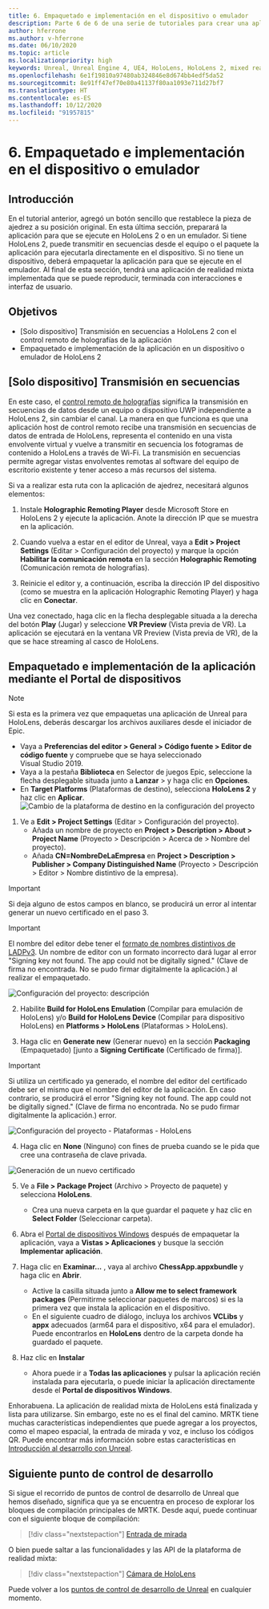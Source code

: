 ```yaml
---
title: 6. Empaquetado e implementación en el dispositivo o emulador
description: Parte 6 de 6 de una serie de tutoriales para crear una aplicación de ajedrez sencilla con Unreal Engine 4 y el complemento UX Tools de Mixed Reality Toolkit
author: hferrone
ms.author: v-hferrone
ms.date: 06/10/2020
ms.topic: article
ms.localizationpriority: high
keywords: Unreal, Unreal Engine 4, UE4, HoloLens, HoloLens 2, mixed reality, tutorial, getting started, mrtk, uxt, UX Tools, documentation
ms.openlocfilehash: 6e1f19810a97480ab324846e8d674bb4edf5da52
ms.sourcegitcommit: 8e91ff47ef70e80a41137f80aa1093e711d27bf7
ms.translationtype: HT
ms.contentlocale: es-ES
ms.lasthandoff: 10/12/2020
ms.locfileid: "91957815"
---
```

# <a name="6-packaging--deploying-to-device-or-emulator"></a>6. Empaquetado e implementación en el dispositivo o emulador

## <a name="overview"></a>Introducción

En el tutorial anterior, agregó un botón sencillo que restablece la pieza de ajedrez a su posición original. En esta última sección, preparará la aplicación para que se ejecute en HoloLens 2 o en un emulador. Si tiene HoloLens 2, puede transmitir en secuencias desde el equipo o el paquete la aplicación para ejecutarla directamente en el dispositivo. Si no tiene un dispositivo, deberá empaquetar la aplicación para que se ejecute en el emulador. Al final de esta sección, tendrá una aplicación de realidad mixta implementada que se puede reproducir, terminada con interacciones e interfaz de usuario.

## <a name="objectives"></a>Objetivos

* [Solo dispositivo] Transmisión en secuencias a HoloLens 2 con el control remoto de holografías de la aplicación
* Empaquetado e implementación de la aplicación en un dispositivo o emulador de HoloLens 2

## <a name="device-only-streaming"></a>[Solo dispositivo] Transmisión en secuencias
En este caso, el [control remoto de holografías](https://docs.microsoft.com/windows/mixed-reality/add-holographic-remoting) significa la transmisión en secuencias de datos desde un equipo o dispositivo UWP independiente a HoloLens 2, sin cambiar el canal. La manera en que funciona es que una aplicación host de control remoto recibe una transmisión en secuencias de datos de entrada de HoloLens, representa el contenido en una vista envolvente virtual y vuelve a transmitir en secuencia los fotogramas de contenido a HoloLens a través de Wi-Fi. La transmisión en secuencias permite agregar vistas envolventes remotas al software del equipo de escritorio existente y tener acceso a más recursos del sistema.

Si va a realizar esta ruta con la aplicación de ajedrez, necesitará algunos elementos:

1.  Instale **Holographic Remoting Player** desde Microsoft Store en HoloLens 2 y ejecute la aplicación. Anote la dirección IP que se muestra en la aplicación.

2.  Cuando vuelva a estar en el editor de Unreal, vaya a **Edit > Project Settings** (Editar > Configuración del proyecto) y marque la opción **Habilitar la comunicación remota** en la sección **Holographic Remoting** (Comunicación remota de holografías).

3.  Reinicie el editor y, a continuación, escriba la dirección IP del dispositivo (como se muestra en la aplicación Holographic Remoting Player) y haga clic en **Conectar**.

Una vez conectado, haga clic en la flecha desplegable situada a la derecha del botón **Play** (Jugar) y seleccione **VR Preview** (Vista previa de VR). La aplicación se ejecutará en la ventana VR Preview (Vista previa de VR), de la que se hace streaming al casco de HoloLens.

## <a name="packaging-and-deploying-the-app-via-device-portal"></a>Empaquetado e implementación de la aplicación mediante el Portal de dispositivos

>[!NOTE]
>Si esta es la primera vez que empaquetas una aplicación de Unreal para HoloLens, deberás descargar los archivos auxiliares desde el iniciador de Epic.
>- Vaya a **Preferencias del editor > General > Código fuente > Editor de código fuente** y compruebe que se haya seleccionado Visual Studio 2019.
>- Vaya a la pestaña **Biblioteca** en Selector de juegos Epic, seleccione la flecha desplegable situada junto a **Lanzar** > y haga clic en **Opciones**.
>- En **Target Platforms** (Plataformas de destino), selecciona **HoloLens 2** y haz clic en **Aplicar**.
>![Cambio de la plataforma de destino en la configuración del proyecto](images/unreal-uxt/6-installationoptions.PNG)

1.  Ve a **Edit > Project Settings** (Editar > Configuración del proyecto).
    * Añada un nombre de proyecto en **Project > Description > About > Project Name** (Proyecto > Descripción > Acerca de > Nombre del proyecto).
    * Añada **CN=NombreDeLaEmpresa** en **Project > Description > Publisher > Company Distinguished Name** (Proyecto > Descripción > Editor > Nombre distintivo de la empresa).

> [!IMPORTANT]
> Si deja alguno de estos campos en blanco, se producirá un error al intentar generar un nuevo certificado en el paso 3.

> [!IMPORTANT]
> El nombre del editor debe tener el [formato de nombres distintivos de LADPv3](https://www.ietf.org/rfc/rfc2253.txt). Un nombre de editor con un formato incorrecto dará lugar al error "Signing key not found. The app could not be digitally signed." (Clave de firma no encontrada. No se pudo firmar digitalmente la aplicación.) al realizar el empaquetado.

![Configuración del proyecto: descripción](images/unreal-uxt/6-cn.PNG)

2.  Habilite **Build for HoloLens Emulation** (Compilar para emulación de HoloLens) y/o **Build for HoloLens Device** (Compilar para dispositivo HoloLens) en **Platforms > HoloLens** (Plataformas > HoloLens).

3.  Haga clic en **Generate new** (Generar nuevo) en la sección **Packaging** (Empaquetado) [junto a **Signing Certificate** (Certificado de firma)].

> [!IMPORTANT]
> Si utiliza un certificado ya generado, el nombre del editor del certificado debe ser el mismo que el nombre del editor de la aplicación. En caso contrario, se producirá el error "Signing key not found. The app could not be digitally signed." (Clave de firma no encontrada. No se pudo firmar digitalmente la aplicación.) error.

![Configuración del proyecto - Plataformas - HoloLens](images/unreal-uxt/6-packaging.PNG)

4. Haga clic en **None** (Ninguno) con fines de prueba cuando se le pida que cree una contraseña de clave privada.

![Generación de un nuevo certificado](images/unreal-uxt/6-private-key-testing.png)

5. Ve a **File > Package Project** (Archivo > Proyecto de paquete) y selecciona **HoloLens**.
    * Crea una nueva carpeta en la que guardar el paquete y haz clic en **Select Folder** (Seleccionar carpeta).

6.  Abra el [Portal de dispositivos Windows](https://docs.microsoft.com/windows/mixed-reality/using-the-windows-device-portal) después de empaquetar la aplicación, vaya a **Vistas > Aplicaciones** y busque la sección **Implementar aplicación**.

7.  Haga clic en **Examinar...** , vaya al archivo **ChessApp.appxbundle** y haga clic en **Abrir**.

    * Active la casilla situada junto a **Allow me to select framework packages** (Permitirme seleccionar paquetes de marcos) si es la primera vez que instala la aplicación en el dispositivo.
    * En el siguiente cuadro de diálogo, incluya los archivos **VCLibs** y **appx** adecuados (arm64 para el dispositivo, x64 para el emulador). Puede encontrarlos en **HoloLens** dentro de la carpeta donde ha guardado el paquete.

8.  Haz clic en **Instalar**
    * Ahora puede ir a **Todas las aplicaciones** y pulsar la aplicación recién instalada para ejecutarla, o puede iniciar la aplicación directamente desde el **Portal de dispositivos Windows**. 

Enhorabuena. La aplicación de realidad mixta de HoloLens está finalizada y lista para utilizarse. Sin embargo, este no es el final del camino. MRTK tiene muchas características independientes que puede agregar a los proyectos, como el mapeo espacial, la entrada de mirada y voz, e incluso los códigos QR. Puede encontrar más información sobre estas características en [Introducción al desarrollo con Unreal](https://docs.microsoft.com/windows/mixed-reality/unreal-development-overview).

## <a name="next-development-checkpoint"></a>Siguiente punto de control de desarrollo

Si sigue el recorrido de puntos de control de desarrollo de Unreal que hemos diseñado, significa que ya se encuentra en proceso de explorar los bloques de compilación principales de MRTK. Desde aquí, puede continuar con el siguiente bloque de compilación:

> [!div class="nextstepaction"]
> [Entrada de mirada](../unreal-gaze-input.md)

O bien puede saltar a las funcionalidades y las API de la plataforma de realidad mixta:

> [!div class="nextstepaction"]
> [Cámara de HoloLens](../unreal-hololens-camera.md)

Puede volver a los [puntos de control de desarrollo de Unreal](../unreal-development-overview.md#2-core-building-blocks) en cualquier momento.
